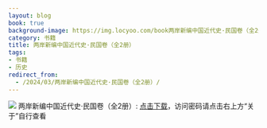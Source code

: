```yaml
---
layout: blog
book: true
background-image: https://img.locyoo.com/book两岸新编中国近代史·民国卷（全2册）.jpg
category: 书籍
title: 两岸新编中国近代史·民国卷（全2册）
tags:
- 书籍
- 历史
redirect_from:
  - /2024/03/两岸新编中国近代史·民国卷（全2册）/
---
```

![](https://img.locyoo.com/book两岸新编中国近代史·民国卷（全2册）.jpg)
两岸新编中国近代史·民国卷（全2册）: <a name = "ref1" href="https://url18.ctfile.com/f/50983618-1418307161-1e5539?p=3619">点击下载</a>，访问密码请点击右上方“关于”自行查看